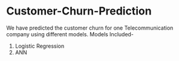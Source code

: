 # Customer-Churn-Prediction
We have predicted the customer churn for one Telecommunication company using different models.
Models Included-
1. Logistic Regression
2. ANN

